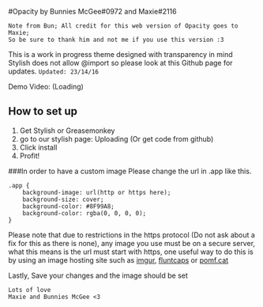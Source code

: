 #Opacity by Bunnies McGee#0972 and Maxie#2116
```
Note from Bun; All credit for this web version of Opacity goes to Maxie;
So be sure to thank him and not me if you use this version :3
```
This is a work in progress theme designed with transparency in mind  
Stylish does not allow @import so please look at this Github page for updates.
`Updated: 23/14/16`

Demo Video: (Loading)

## How to set up

1. Get Stylish or Greasemonkey
2. go to our stylish page: Uploading (Or get code from github)
3. Click install
3. Profit!

###In order to have a custom image
Please change the url in .app like this.
```
.app {
    background-image: url(http or https here);
    background-size: cover;
    background-color: #8F99A8;
    background-color: rgba(0, 0, 0, 0);
}
```

Please note that due to restrictions in the https protocol (Do not ask about a fix for this as there is none), any image you use must be on a secure server, what this means is the url must start with https, one useful way to do this is by using an image hosting site such as [imgur](https://imgur.com), [fluntcaps](https://fluntcaps.me) or [pomf.cat](https://pomf.cat/)

Lastly, Save your changes and the image should be set

```
Lots of love
Maxie and Bunnies McGee <3
```
